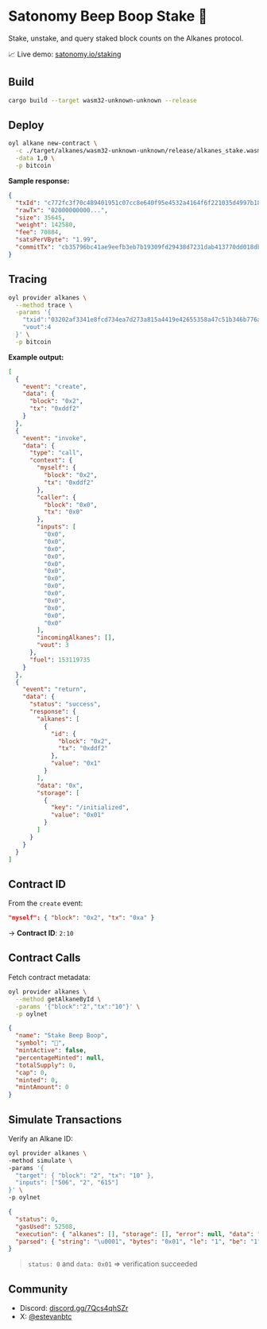 # Satonomy Beep Boop Stake 🤖

Stake, unstake, and query staked block counts on the Alkanes protocol.

📈 Live demo: [satonomy.io/staking](https://satonomy.io/staking)

## Build

```bash
cargo build --target wasm32-unknown-unknown --release
```

## Deploy

```bash
oyl alkane new-contract \
  -c ./target/alkanes/wasm32-unknown-unknown/release/alkanes_stake.wasm \
  -data 1,0 \
  -p bitcoin
```

**Sample response:**

```json
{
  "txId": "c772fc3f70c489401951c07cc8e640f95e4532a4164f6f221035d4997b182dc7",
  "rawTx": "02000000000...",
  "size": 35645,
  "weight": 142580,
  "fee": 70884,
  "satsPerVByte": "1.99",
  "commitTx": "cb35796bc41ae9eefb3eb7b19309fd29438d7231dab413770dd018dbcb178acb"
}
```

## Tracing

```bash
oyl provider alkanes \
  --method trace \
  -params '{
    "txid":"03202af3341e8fcd734ea7d273a815a4419e42655358a47c51b346b776a2593e",
    "vout":4
  }' \
  -p bitcoin
```

**Example output:**

```json
[
  {
    "event": "create",
    "data": {
      "block": "0x2",
      "tx": "0xddf2"
    }
  },
  {
    "event": "invoke",
    "data": {
      "type": "call",
      "context": {
        "myself": {
          "block": "0x2",
          "tx": "0xddf2"
        },
        "caller": {
          "block": "0x0",
          "tx": "0x0"
        },
        "inputs": [
          "0x0",
          "0x0",
          "0x0",
          "0x0",
          "0x0",
          "0x0",
          "0x0",
          "0x0",
          "0x0",
          "0x0",
          "0x0",
          "0x0",
          "0x0"
        ],
        "incomingAlkanes": [],
        "vout": 3
      },
      "fuel": 153119735
    }
  },
  {
    "event": "return",
    "data": {
      "status": "success",
      "response": {
        "alkanes": [
          {
            "id": {
              "block": "0x2",
              "tx": "0xddf2"
            },
            "value": "0x1"
          }
        ],
        "data": "0x",
        "storage": [
          {
            "key": "/initialized",
            "value": "0x01"
          }
        ]
      }
    }
  }
]
```

## Contract ID

From the `create` event:

```json
"myself": { "block": "0x2", "tx": "0xa" }
```

→ **Contract ID**: `2:10`

## Contract Calls

Fetch contract metadata:

```bash
oyl provider alkanes \
  --method getAlkaneById \
  -params '{"block":"2","tx":"10"}' \
  -p oylnet
```

```json
{
  "name": "Stake Beep Boop",
  "symbol": "📠",
  "mintActive": false,
  "percentageMinted": null,
  "totalSupply": 0,
  "cap": 0,
  "minted": 0,
  "mintAmount": 0
}
```

## Simulate Transactions

Verify an Alkane ID:

```bash
oyl provider alkanes \
-method simulate \
-params '{
  "target": { "block": "2", "tx": "10" },
  "inputs": ["506", "2", "615"]
}' \
-p oylnet
```

```json
{
  "status": 0,
  "gasUsed": 52508,
  "execution": { "alkanes": [], "storage": [], "error": null, "data": "0x01" },
  "parsed": { "string": "\u0001", "bytes": "0x01", "le": "1", "be": "1" }
}
```

> `status: 0` and `data: 0x01` ⇒ verification succeeded

## Community

- Discord: [discord.gg/7Qcs4qhSZr](https://discord.gg/7Qcs4qhSZr)
- X: [@estevanbtc](https://x.com/estevanbtc)
